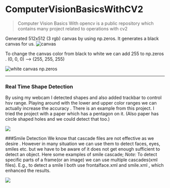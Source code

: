 # ComputerVisionBasicsWithCV2

> Computer Vision Basics With opencv is a public repository which contains many project related to operations with cv2


Generated 512x512 (3 rgb) canvas by using np.zeros. It generates a black canvas for us.
![canvas](https://snipboard.io/93Y78g.jpg)

To change the canvas color from black to white we can add 255 to  np.zeros . (0, 0, 0) --> (255, 255, 255) 

![white canvas np.zeros](https://snipboard.io/zG3PwB.jpg)

------------



### Real Time Shape Detection
By using my webcam I detected shapes and also added trackbar to control hsv range. Playing around with the lower and upper color ranges we can actually increase the accuracy . There is an example from this project. I tried the project with a paper which has a pentagon on it. (Also paper has circle shaped holes and we could detect that too.) 

![](https://snipboard.io/Lphvfd.jpg)


###Smile Detection
We know that cascade files are not effective as we desire . However in many situation we can use them to detect faces, eyes, smiles etc.  but we have to be aware of it does not  get enough sufficient to detect an object. Here some examples of smile cascade; 
*Note:* To detect specific parts of a frame(or an image) we can use multiple cascades(xml files). E.g., to detect a smile I both use frontalface.xml and smile.xml , which enhanced the results.


![](https://snipboard.io/PTUAiz.jpg)